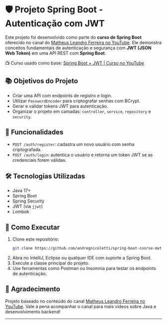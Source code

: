 # 🛡️ Projeto Spring Boot - Autenticação com JWT

Este projeto foi desenvolvido como parte do **curso de Spring Boot** oferecido no canal do [Matheus Leandro Ferreira no YouTube](https://www.youtube.com/@matheuslf). Ele demonstra conceitos fundamentais de autenticação e segurança com **JWT (JSON Web Token)** em uma API REST com **Spring Boot**.

📺 Curso usado como base: [Spring Boot + JWT | Curso no YouTube](https://www.youtube.com/watch?v=SqU9v_V32RA)

## 📚 Objetivos do Projeto

- Criar uma API com endpoints de registro e login.
- Utilizar `PasswordEncoder` para criptografar senhas com BCrypt.
- Gerar e validar tokens JWT para autenticação.
- Organizar o projeto em camadas: `controller`, `service`, `repository` e `security`.

## 🔐 Funcionalidades

- `POST /auth/register`: cadastra um novo usuário com senha criptografada.
- `POST /auth/login`: autentica o usuário e retorna um token JWT se as credenciais forem válidas.

## 🛠️ Tecnologias Utilizadas

- Java 17+
- Spring Boot
- Spring Security
- JWT (via `jjwt`)
- Lombok

## 🚀 Como Executar

1. Clone este repositório:
   ```bash
   git clone https://github.com/andregnicoletti/spring-boot-course-matheuslf.git
   ```
2. Abra no IntelliJ, Eclipse ou qualquer IDE com suporte a Spring Boot.
3. Execute a classe principal do projeto.
4. Use ferramentas como Postman ou Insomnia para testar os endpoints de autenticação.

## 🤝 Agradecimento

Projeto baseado no conteúdo do canal [Matheus Leandro Ferreira no YouTube](https://www.youtube.com/@matheuslf). Vale a pena acompanhar o canal para mais vídeos sobre Java e desenvolvimento backend!

---
